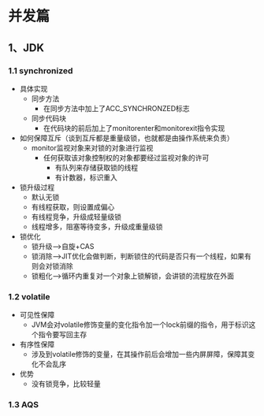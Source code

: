 # 并发篇
## 1、JDK
### 1.1 synchronized
* 具体实现
  * 同步方法
    * 在同步方法中加上了ACC_SYNCHRONZED标志
  * 同步代码块
    * 在代码块的前后加上了monitorenter和monitorexit指令实现
* 如何保障互斥（谈到互斥都是重量级锁，也就都是由操作系统来负责）
  * monitor监视对象来对锁的对象进行监视
    * 任何获取该对象控制权的对象都要经过监视对象的许可
      * 有队列来存储获取锁的线程
      * 有计数器，标识重入
* 锁升级过程
  * 默认无锁
  * 有线程获取，则设置成偏心
  * 有线程竞争，升级成轻量级锁
  * 线程增多，阻塞等待变多，升级成重量级锁
* 锁优化
  * 锁升级-->自旋+CAS
  * 锁消除-->JIT优化会做判断，判断锁住的代码是否只有一个线程，如果有则会对锁消除
  * 锁粗化-->循环内重复对一个对象上锁解锁，会讲锁的流程放在外面
### 1.2 volatile
* 可见性保障
  * JVM会对volatile修饰变量的变化指令加一个lock前缀的指令，用于标识这个指令要写回主存
* 有序性保障
  * 涉及到volatile修饰的变量，在其操作前后会增加一些内屏屏障，保障其变化不会乱序
* 优势
  * 没有锁竞争，比较轻量
### 1.3 AQS
### 